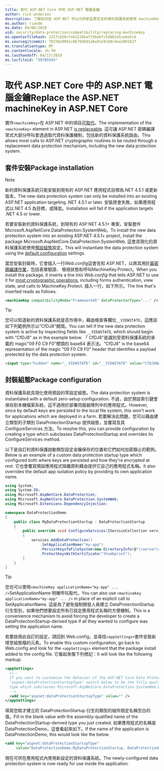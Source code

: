 ```yaml
---
title: 取代 ASP.NET Core 中的 ASP.NET 電腦金鑰
author: rick-anderson
description: 了解如何在 ASP.NET 中以允許新且更安全的資料保護系統使用 machineKey 的取代。
ms.author: riande
ms.date: 04/06/2019
uid: security/data-protection/compatibility/replacing-machinekey
ms.openlocfilehash: 2317cb50cfe63226baf336ebfc5d681d1cebe5c6
ms.sourcegitcommit: 78339e9891c8676db01a6e81e9cb0cdaa280162f
ms.translationtype: MT
ms.contentlocale: zh-TW
ms.lasthandoff: 04/17/2019
ms.locfileid: "59705545"
---
```

# <a name="replace-the-aspnet-machinekey-in-aspnet-core"></a><span data-ttu-id="05b3f-103">取代 ASP.NET Core 中的 ASP.NET 電腦金鑰</span><span class="sxs-lookup"><span data-stu-id="05b3f-103">Replace the ASP.NET machineKey in ASP.NET Core</span></span>

<a name="compatibility-replacing-machinekey"></a>

<span data-ttu-id="05b3f-104">實作`<machineKey>`在 ASP.NET 中的項目[可取代](https://blogs.msdn.microsoft.com/webdev/2012/10/23/cryptographic-improvements-in-asp-net-4-5-pt-2/)。</span><span class="sxs-lookup"><span data-stu-id="05b3f-104">The implementation of the `<machineKey>` element in ASP.NET [is replaceable](https://blogs.msdn.microsoft.com/webdev/2012/10/23/cryptographic-improvements-in-asp-net-4-5-pt-2/).</span></span> <span data-ttu-id="05b3f-105">這可讓 ASP.NET 密碼編譯常式大部分呼叫會透過取代資料保護機制，包括新的資料保護系統路由。</span><span class="sxs-lookup"><span data-stu-id="05b3f-105">This allows most calls to ASP.NET cryptographic routines to be routed through a replacement data protection mechanism, including the new data protection system.</span></span>

## <a name="package-installation"></a><span data-ttu-id="05b3f-106">套件安裝</span><span class="sxs-lookup"><span data-stu-id="05b3f-106">Package installation</span></span>

> [!NOTE]
> <span data-ttu-id="05b3f-107">新的資料保護系統只能安裝到現有的 ASP.NET 應用程式目標為.NET 4.5.1 或更新版本。</span><span class="sxs-lookup"><span data-stu-id="05b3f-107">The new data protection system can only be installed into an existing ASP.NET application targeting .NET 4.5.1 or later.</span></span> <span data-ttu-id="05b3f-108">安裝將會失敗，如果應用程式以.NET 4.5 為目標，或降低。</span><span class="sxs-lookup"><span data-stu-id="05b3f-108">Installation will fail if the application targets .NET 4.5 or lower.</span></span>

<span data-ttu-id="05b3f-109">若要安裝新的資料保護系統，到現有的 ASP.NET 4.5.1+ 專案，安裝套件 Microsoft.AspNetCore.DataProtection.SystemWeb。</span><span class="sxs-lookup"><span data-stu-id="05b3f-109">To install the new data protection system into an existing ASP.NET 4.5.1+ project, install the package Microsoft.AspNetCore.DataProtection.SystemWeb.</span></span> <span data-ttu-id="05b3f-110">這會具現化的資料保護系統使用[預設組態](xref:security/data-protection/configuration/default-settings)設定。</span><span class="sxs-lookup"><span data-stu-id="05b3f-110">This will instantiate the data protection system using the [default configuration](xref:security/data-protection/configuration/default-settings) settings.</span></span>

<span data-ttu-id="05b3f-111">當您安裝封裝時，它會插入一行*Web.config*這會告知 ASP.NET，以將其用於[最密碼編譯作業](https://blogs.msdn.microsoft.com/webdev/2012/10/23/cryptographic-improvements-in-asp-net-4-5-pt-2/)，包括表單驗證、 檢視狀態和呼叫MachineKey.Protect。</span><span class="sxs-lookup"><span data-stu-id="05b3f-111">When you install the package, it inserts a line into *Web.config* that tells ASP.NET to use it for [most cryptographic operations](https://blogs.msdn.microsoft.com/webdev/2012/10/23/cryptographic-improvements-in-asp-net-4-5-pt-2/), including forms authentication, view state, and calls to MachineKey.Protect.</span></span> <span data-ttu-id="05b3f-112">插入一行，如下所示。</span><span class="sxs-lookup"><span data-stu-id="05b3f-112">The line that's inserted reads as follows.</span></span>

```xml
<machineKey compatibilityMode="Framework45" dataProtectorType="..." />
```

>[!TIP]
> <span data-ttu-id="05b3f-113">您可以知道新的資料保護系統是否作用中，藉由檢查等欄位`__VIEWSTATE`，這應該如下列範例所示以"CfDJ8"開頭。</span><span class="sxs-lookup"><span data-stu-id="05b3f-113">You can tell if the new data protection system is active by inspecting fields like `__VIEWSTATE`, which should begin with "CfDJ8" as in the example below.</span></span> <span data-ttu-id="05b3f-114">「 CfDJ8"是識別受資料保護系統的承載的 magic"09 F0 C9 F0"標頭的 base64 表示法。</span><span class="sxs-lookup"><span data-stu-id="05b3f-114">"CfDJ8" is the base64 representation of the magic "09 F0 C9 F0" header that identifies a payload protected by the data protection system.</span></span>

```html
<input type="hidden" name="__VIEWSTATE" id="__VIEWSTATE" value="CfDJ8AWPr2EQPTBGs3L2GCZOpk...">
```

## <a name="package-configuration"></a><span data-ttu-id="05b3f-115">封裝組態</span><span class="sxs-lookup"><span data-stu-id="05b3f-115">Package configuration</span></span>

<span data-ttu-id="05b3f-116">資料保護系統具現化使用預設的零設定組態。</span><span class="sxs-lookup"><span data-stu-id="05b3f-116">The data protection system is instantiated with a default zero-setup configuration.</span></span> <span data-ttu-id="05b3f-117">不過，由於預設索引鍵會保存到本機檔案系統，這不適用於部署伺服器陣列中的應用程式。</span><span class="sxs-lookup"><span data-stu-id="05b3f-117">However, since by default keys are persisted to the local file system, this won't work for applications which are deployed in a farm.</span></span> <span data-ttu-id="05b3f-118">若要解決此問題，您可以藉由建立類型的子類別 DataProtectionStartup 提供組態，並覆寫及其 ConfigureServices 方法。</span><span class="sxs-lookup"><span data-stu-id="05b3f-118">To resolve this, you can provide configuration by creating a type which subclasses DataProtectionStartup and overrides its ConfigureServices method.</span></span>

<span data-ttu-id="05b3f-119">以下是自訂的資料保護啟動類型設定金鑰保存的位置和它們如何加密靜止的範例。</span><span class="sxs-lookup"><span data-stu-id="05b3f-119">Below is an example of a custom data protection startup type which configured both where keys are persisted and how they're encrypted at rest.</span></span> <span data-ttu-id="05b3f-120">它也會覆寫預設應用程式隔離原則藉由提供它自己的應用程式名稱。</span><span class="sxs-lookup"><span data-stu-id="05b3f-120">It also overrides the default app isolation policy by providing its own application name.</span></span>

```csharp
using System;
using System.IO;
using Microsoft.AspNetCore.DataProtection;
using Microsoft.AspNetCore.DataProtection.SystemWeb;
using Microsoft.Extensions.DependencyInjection;

namespace DataProtectionDemo
{
    public class MyDataProtectionStartup : DataProtectionStartup
    {
        public override void ConfigureServices(IServiceCollection services)
        {
            services.AddDataProtection()
                .SetApplicationName("my-app")
                .PersistKeysToFileSystem(new DirectoryInfo(@"\\server\share\myapp-keys\"))
                .ProtectKeysWithCertificate("thumbprint");
        }
    }
}
```

>[!TIP]
> <span data-ttu-id="05b3f-121">您也可以使用`<machineKey applicationName="my-app" ... />`SetApplicationName 明確呼叫取代。</span><span class="sxs-lookup"><span data-stu-id="05b3f-121">You can also use `<machineKey applicationName="my-app" ... />` in place of an explicit call to SetApplicationName.</span></span> <span data-ttu-id="05b3f-122">這是為了避免強制開發人員建立 DataProtectionStartup 衍生型別，如果他們想要設定所有已設定應用程式名稱的方便機制。</span><span class="sxs-lookup"><span data-stu-id="05b3f-122">This is a convenience mechanism to avoid forcing the developer to create a DataProtectionStartup-derived type if all they wanted to configure was setting the application name.</span></span>

<span data-ttu-id="05b3f-123">若要啟用此自訂的設定，請回到 Web.config，並尋找`<appSettings>`套件安裝新增至組態檔的元素。</span><span class="sxs-lookup"><span data-stu-id="05b3f-123">To enable this custom configuration, go back to Web.config and look for the `<appSettings>` element that the package install added to the config file.</span></span> <span data-ttu-id="05b3f-124">它看起來像下列標記：</span><span class="sxs-lookup"><span data-stu-id="05b3f-124">It will look like the following markup:</span></span>

```xml
<appSettings>
  <!--
  If you want to customize the behavior of the ASP.NET Core Data Protection stack, set the
  "aspnet:dataProtectionStartupType" switch below to be the fully-qualified name of a
  type which subclasses Microsoft.AspNetCore.DataProtection.SystemWeb.DataProtectionStartup.
  -->
  <add key="aspnet:dataProtectionStartupType" value="" />
</appSettings>
```

<span data-ttu-id="05b3f-125">填寫您剛才建立的 DataProtectionStartup 衍生的類型的組件限定名稱空白的值。</span><span class="sxs-lookup"><span data-stu-id="05b3f-125">Fill in the blank value with the assembly-qualified name of the DataProtectionStartup-derived type you just created.</span></span> <span data-ttu-id="05b3f-126">如果應用程式的名稱是 DataProtectionDemo，這會看起來如下。</span><span class="sxs-lookup"><span data-stu-id="05b3f-126">If the name of the application is DataProtectionDemo, this would look like the below.</span></span>

```xml
<add key="aspnet:dataProtectionStartupType"
     value="DataProtectionDemo.MyDataProtectionStartup, DataProtectionDemo" />
```

<span data-ttu-id="05b3f-127">現在可供在應用程式內使用新設定的資料保護系統。</span><span class="sxs-lookup"><span data-stu-id="05b3f-127">The newly-configured data protection system is now ready for use inside the application.</span></span>
